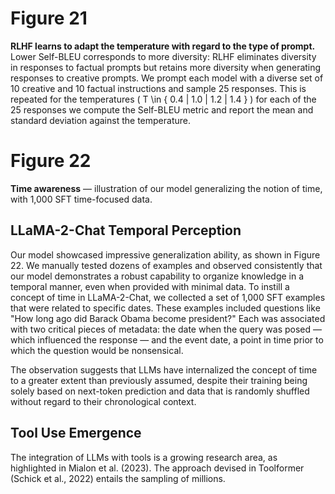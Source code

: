 
# Figure 21
**RLHF learns to adapt the temperature with regard to the type of prompt.** Lower Self-BLEU corresponds to more diversity: RLHF eliminates diversity in responses to factual prompts but retains more diversity when generating responses to creative prompts. We prompt each model with a diverse set of 10 creative and 10 factual instructions and sample 25 responses. This is repeated for the temperatures \( T \in \{ 0.4 | 1.0 | 1.2 | 1.4 \} \) for each of the 25 responses we compute the Self-BLEU metric and report the mean and standard deviation against the temperature.

# Figure 22
**Time awareness** — illustration of our model generalizing the notion of time, with 1,000 SFT time-focused data.

## LLaMA-2-Chat Temporal Perception
Our model showcased impressive generalization ability, as shown in Figure 22. We manually tested dozens of examples and observed consistently that our model demonstrates a robust capability to organize knowledge in a temporal manner, even when provided with minimal data. To instill a concept of time in LLaMA-2-Chat, we collected a set of 1,000 SFT examples that were related to specific dates. These examples included questions like "How long ago did Barack Obama become president?" Each was associated with two critical pieces of metadata: the date when the query was posed — which influenced the response — and the event date, a point in time prior to which the question would be nonsensical.

The observation suggests that LLMs have internalized the concept of time to a greater extent than previously assumed, despite their training being solely based on next-token prediction and data that is randomly shuffled without regard to their chronological context.

## Tool Use Emergence
The integration of LLMs with tools is a growing research area, as highlighted in Mialon et al. (2023). The approach devised in Toolformer (Schick et al., 2022) entails the sampling of millions.
